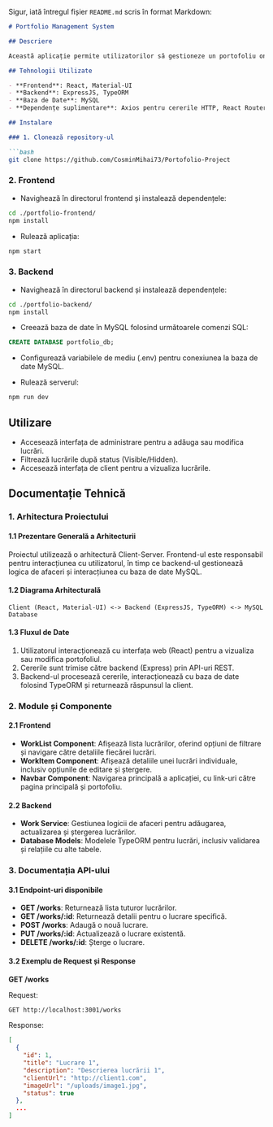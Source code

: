 Sigur, iată întregul fișier `README.md` scris în format Markdown:

```markdown
# Portfolio Management System

## Descriere

Această aplicație permite utilizatorilor să gestioneze un portofoliu online, oferind funcționalități pentru a adăuga, edita, șterge și vizualiza lucrări. Proiectul include o interfață de administrare pentru lucrări și o interfață de vizualizare a portofoliului destinată utilizatorilor.

## Tehnologii Utilizate

- **Frontend**: React, Material-UI
- **Backend**: ExpressJS, TypeORM
- **Baza de Date**: MySQL
- **Dependențe suplimentare**: Axios pentru cererile HTTP, React Router pentru navigare

## Instalare

### 1. Clonează repository-ul

```bash
git clone https://github.com/CosminMihai73/Portofolio-Project
```

### 2. Frontend

- Navighează în directorul frontend și instalează dependențele:

```bash
cd ./portfolio-frontend/
npm install
```

- Rulează aplicația:

```bash
npm start
```

### 3. Backend

- Navighează în directorul backend și instalează dependențele:

```bash
cd ./portfolio-backend/
npm install
```

- Creează baza de date în MySQL folosind următoarele comenzi SQL:

```sql
CREATE DATABASE portfolio_db;
```

- Configurează variabilele de mediu (.env) pentru conexiunea la baza de date MySQL.

- Rulează serverul:

```bash
npm run dev
```

## Utilizare

- Accesează interfața de administrare pentru a adăuga sau modifica lucrări.
- Filtrează lucrările după status (Visible/Hidden).
- Accesează interfața de client pentru a vizualiza lucrările.

## Documentație Tehnică

### 1. Arhitectura Proiectului

#### 1.1 Prezentare Generală a Arhitecturii

Proiectul utilizează o arhitectură Client-Server. Frontend-ul este responsabil pentru interacțiunea cu utilizatorul, în timp ce backend-ul gestionează logica de afaceri și interacțiunea cu baza de date MySQL.

#### 1.2 Diagrama Arhitecturală

```
Client (React, Material-UI) <-> Backend (ExpressJS, TypeORM) <-> MySQL Database
```

#### 1.3 Fluxul de Date

1. Utilizatorul interacționează cu interfața web (React) pentru a vizualiza sau modifica portofoliul.
2. Cererile sunt trimise către backend (Express) prin API-uri REST.
3. Backend-ul procesează cererile, interacționează cu baza de date folosind TypeORM și returnează răspunsul la client.

### 2. Module și Componente

#### 2.1 Frontend

- **WorkList Component**: Afișează lista lucrărilor, oferind opțiuni de filtrare și navigare către detaliile fiecărei lucrări.
- **WorkItem Component**: Afișează detaliile unei lucrări individuale, inclusiv opțiunile de editare și ștergere.
- **Navbar Component**: Navigarea principală a aplicației, cu link-uri către pagina principală și portofoliu.

#### 2.2 Backend

- **Work Service**: Gestiunea logicii de afaceri pentru adăugarea, actualizarea și ștergerea lucrărilor.
- **Database Models**: Modelele TypeORM pentru lucrări, inclusiv validarea și relațiile cu alte tabele.

### 3. Documentația API-ului

#### 3.1 Endpoint-uri disponibile

- **GET /works**: Returnează lista tuturor lucrărilor.
- **GET /works/:id**: Returnează detalii pentru o lucrare specifică.
- **POST /works**: Adaugă o nouă lucrare.
- **PUT /works/:id**: Actualizează o lucrare existentă.
- **DELETE /works/:id**: Șterge o lucrare.

#### 3.2 Exemplu de Request și Response

**GET /works**

Request:

```bash
GET http://localhost:3001/works
```

Response:

```json
[
  {
    "id": 1,
    "title": "Lucrare 1",
    "description": "Descrierea lucrării 1",
    "clientUrl": "http://client1.com",
    "imageUrl": "/uploads/image1.jpg",
    "status": true
  },
  ...
]
```
```

